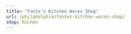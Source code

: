 ```yaml
---
title: "Fante's Kitchen Wares Shop"
url: /philadelphia/fantes-kitchen-wares-shop/
shop: Küchen
---
```

